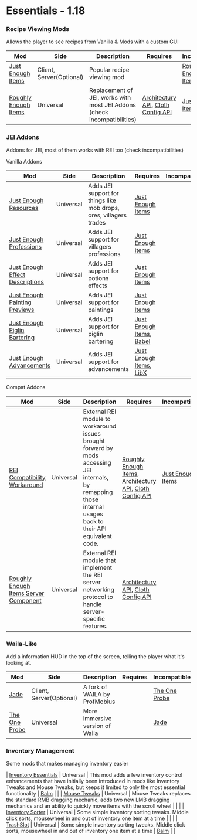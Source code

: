 # Essentials - 1.18

### Recipe Viewing Mods
Allows the player to see recipes from Vanilla & Mods with a custom GUI

| Mod | Side | Description | Requires | Incompatible |
| ------------- | ------------- | ------------- | ------------- | ------------- |
| [Just Enough Items](https://www.curseforge.com/minecraft/mc-mods/jei/files/all?filter-game-version=1738749986%3A73250) | Client, Server(Optional) |Popular recipe viewing mod | | [Roughly Enough Items](https://www.curseforge.com/minecraft/mc-mods/roughly-enough-items/files/all?filter-game-version=1738749986%3A73250) |
| [Roughly Enough Items](https://www.curseforge.com/minecraft/mc-mods/roughly-enough-items/files/all?filter-game-version=1738749986%3A73250) | Universal | Replacement of JEI, works with most JEI Addons (check incompatibilities) | [Architectury API](https://www.curseforge.com/minecraft/mc-mods/architectury-forge/files/all?filter-game-version=1738749986%3A73250), [Cloth Config API](https://www.curseforge.com/minecraft/mc-mods/cloth-config-forge/files/all?filter-game-version=1738749986%3A73250) | [Just Enough Items](https://www.curseforge.com/minecraft/mc-mods/jei/files/all?filter-game-version=1738749986%3A73250) |

### JEI Addons
Addons for JEI, most of them works with REI too (check incompatibilities)

Vanilla Addons

| Mod | Side | Description | Requires | Incompatible |
| ------------- | ------------- | ------------- | ------------- | ------------- |
| [Just Enough Resources](https://www.curseforge.com/minecraft/mc-mods/just-enough-resources-jer/files/all?filter-game-version=1738749986%3A73250) | Universal | Adds JEI support for things like mob drops, ores, villagers trades | [Just Enough Items](https://www.curseforge.com/minecraft/mc-mods/jei/files/all?filter-game-version=1738749986%3A73250) | |
| [Just Enough Professions](https://www.curseforge.com/minecraft/mc-mods/just-enough-professions-jep/files/all?filter-game-version=1738749986%3A73250) | Universal | Adds JEI support for villagers professions | [Just Enough Items](https://www.curseforge.com/minecraft/mc-mods/jei/files/all?filter-game-version=1738749986%3A73250) | |
| [Just Enough Effect Descriptions](https://www.curseforge.com/minecraft/mc-mods/just-enough-effect-descriptions-jeed/files/all?filter-game-version=1738749986%3A73250) | Universal | Adds JEI support for potions effects | [Just Enough Items](https://www.curseforge.com/minecraft/mc-mods/jei/files/all?filter-game-version=1738749986%3A73250) | |
| [Just Enough Painting Previews](https://www.curseforge.com/minecraft/mc-mods/jepp/files/all?filter-game-version=1738749986%3A73250) | Universal | Adds JEI support for paintings | [Just Enough Items](https://www.curseforge.com/minecraft/mc-mods/jei/files/all?filter-game-version=1738749986%3A73250) | |
| [Just Enough Piglin Bartering](https://www.curseforge.com/minecraft/mc-mods/just-enough-piglin-bartering/files/all?filter-game-version=1738749986%3A73250) | Universal | Adds JEI support for piglin bartering | [Just Enough Items](https://www.curseforge.com/minecraft/mc-mods/jei/files/all?filter-game-version=1738749986%3A73250), [Babel](https://www.curseforge.com/minecraft/mc-mods/babel/files/all?filter-game-version=1738749986%3A73250) | |
| [Just Enough Advancements](https://www.curseforge.com/minecraft/mc-mods/jea/files/all?filter-game-version=1738749986%3A73250) | Universal | Adds JEI support for advancements | [Just Enough Items](https://www.curseforge.com/minecraft/mc-mods/jei/files/all?filter-game-version=1738749986%3A73250), [LibX](https://www.curseforge.com/minecraft/mc-mods/libx/files/all?filter-game-version=1738749986%3A73250) | |

Compat Addons

| Mod | Side | Description | Requires | Incompatible |
| ------------- | ------------- | ------------- | ------------- | ------------- |
| [REI Compatibility Workaround](https://www.curseforge.com/minecraft/mc-mods/roughly-enough-items-hacks/files/all?filter-game-version=1738749986%3A73250) | Universal | External REI module to workaround issues brought forward by mods accessing JEI internals, by remapping those internal usages back to their API equivalent code. | [Roughly Enough Items](https://www.curseforge.com/minecraft/mc-mods/roughly-enough-items/files/all?filter-game-version=1738749986%3A73250), [Architectury API](https://www.curseforge.com/minecraft/mc-mods/architectury-forge/files/all?filter-game-version=1738749986%3A73250), [Cloth Config API](https://www.curseforge.com/minecraft/mc-mods/cloth-config-forge/files/all?filter-game-version=1738749986%3A73250) | [Just Enough Items](https://www.curseforge.com/minecraft/mc-mods/jei/files/all?filter-game-version=1738749986%3A73250) |
| [Roughly Enough Items Server Component](https://www.curseforge.com/minecraft/mc-mods/roughly-enough-items-server-component/files/all?filter-game-version=1738749986%3A73250) | Universal | External REI module that implement the REI server networking protocol to handle server-specific features. | [Architectury API](https://www.curseforge.com/minecraft/mc-mods/architectury-forge/files/all?filter-game-version=1738749986%3A73250), [Cloth Config API](https://www.curseforge.com/minecraft/mc-mods/cloth-config-forge/files/all?filter-game-version=1738749986%3A73250) | |

### Waila-Like
Add a information HUD in the top of the screen, telling the player what it's looking at.

| Mod | Side | Description | Requires | Incompatible |
| ------------- | ------------- | ------------- | ------------- | ------------- |
| [Jade](https://www.curseforge.com/minecraft/mc-mods/jade/files/all?filter-game-version=1738749986%3A73250) | Client, Server(Optional) | A fork of WAILA by ProfMobius | |  [The One Probe](https://www.curseforge.com/minecraft/mc-mods/the-one-probe/files/all?filter-game-version=1738749986%3A73250) |
| [The One Probe](https://www.curseforge.com/minecraft/mc-mods/the-one-probe/files/all?filter-game-version=1738749986%3A73250) | Universal | More immersive version of Waila | | [Jade](https://www.curseforge.com/minecraft/mc-mods/jade/files/all?filter-game-version=1738749986%3A73250) |

### Inventory Management
Some mods that makes managing inventory easier

| [Inventory Essentials](https://www.curseforge.com/minecraft/mc-mods/inventory-essentials/files/all?filter-game-version=1738749986%3A73250) | Universal | This mod adds a few inventory control enhancements that have initially been introduced in mods like Inventory Tweaks and Mouse Tweaks, but keeps it limited to only the most essential functionality | [Balm](https://www.curseforge.com/minecraft/mc-mods/balm/files/all?filter-game-version=1738749986%3A73250) | |
| [Mouse Tweaks](https://www.curseforge.com/minecraft/mc-mods/mouse-tweaks/files/all?filter-game-version=1738749986%3A73250) | Universal | Mouse Tweaks replaces the standard RMB dragging mechanic, adds two new LMB dragging mechanics and an ability to quickly move items with the scroll wheel | | |
| [Inventory Sorter](https://www.curseforge.com/minecraft/mc-mods/inventory-sorter/files/all?filter-game-version=1738749986%3A73250) | Universal | Some simple inventory sorting tweaks. Middle click sorts, mousewheel in and out of inventory one item at a time | | |
| [TrashSlot](https://www.curseforge.com/minecraft/mc-mods/trashslot/files/all?filter-game-version=1738749986%3A73250) | Universal | Some simple inventory sorting tweaks. Middle click sorts, mousewheel in and out of inventory one item at a time | [Balm](https://www.curseforge.com/minecraft/mc-mods/balm/files/all?filter-game-version=1738749986%3A73250) | |